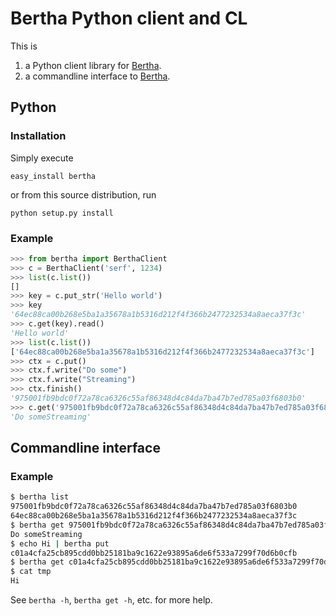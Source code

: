 Bertha Python client and CL
===========================

This is

1. a Python client library for [Bertha][bertha].
2. a commandline interface to [Bertha][bertha].

[bertha]: http://github.com/bwesterb/bertha

Python
------

### Installation

Simply execute

    easy_install bertha

or from this source distribution, run

    python setup.py install

### Example

```python
>>> from bertha import BerthaClient
>>> c = BerthaClient('serf', 1234)
>>> list(c.list())
[]
>>> key = c.put_str('Hello world')
>>> key
'64ec88ca00b268e5ba1a35678a1b5316d212f4f366b2477232534a8aeca37f3c'
>>> c.get(key).read()
'Hello world'
>>> list(c.list())
['64ec88ca00b268e5ba1a35678a1b5316d212f4f366b2477232534a8aeca37f3c']
>>> ctx = c.put()
>>> ctx.f.write("Do some")
>>> ctx.f.write("Streaming")
>>> ctx.finish()
'975001fb9bdc0f72a78ca6326c55af86348d4c84da7ba47b7ed785a03f6803b0'
>>> c.get('975001fb9bdc0f72a78ca6326c55af86348d4c84da7ba47b7ed785a03f6803b0').read()
'Do someStreaming'
```

Commandline interface
---------------------
### Example
```sh
$ bertha list
975001fb9bdc0f72a78ca6326c55af86348d4c84da7ba47b7ed785a03f6803b0
64ec88ca00b268e5ba1a35678a1b5316d212f4f366b2477232534a8aeca37f3c
$ bertha get 975001fb9bdc0f72a78ca6326c55af86348d4c84da7ba47b7ed785a03f6803b0
Do someStreaming
$ echo Hi | bertha put 
c01a4cfa25cb895cdd0bb25181ba9c1622e93895a6de6f533a7299f70d6b0cfb
$ bertha get c01a4cfa25cb895cdd0bb25181ba9c1622e93895a6de6f533a7299f70d6b0cfb tmp
$ cat tmp
Hi
```

See `bertha -h`, `bertha get -h`, etc. for more help.
